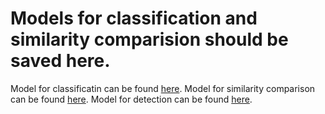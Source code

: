 # Models for classification and similarity comparision should be saved here.

Model for classificatin can be found [here](https://drive.google.com/open?id=1pu2tVybQA1Ynb8iZKMAGgqHesMxCKnxF).
Model for similarity comparison can be found [here](https://drive.google.com/open?id=1Kjc6c29qBFwbItMoFFV8Q_6JnXevQhoQ).
Model for detection can be found [here](https://drive.google.com/open?id=1mCMV3pNt6RZEH_ywyA39rWJCUs4oZReM).
